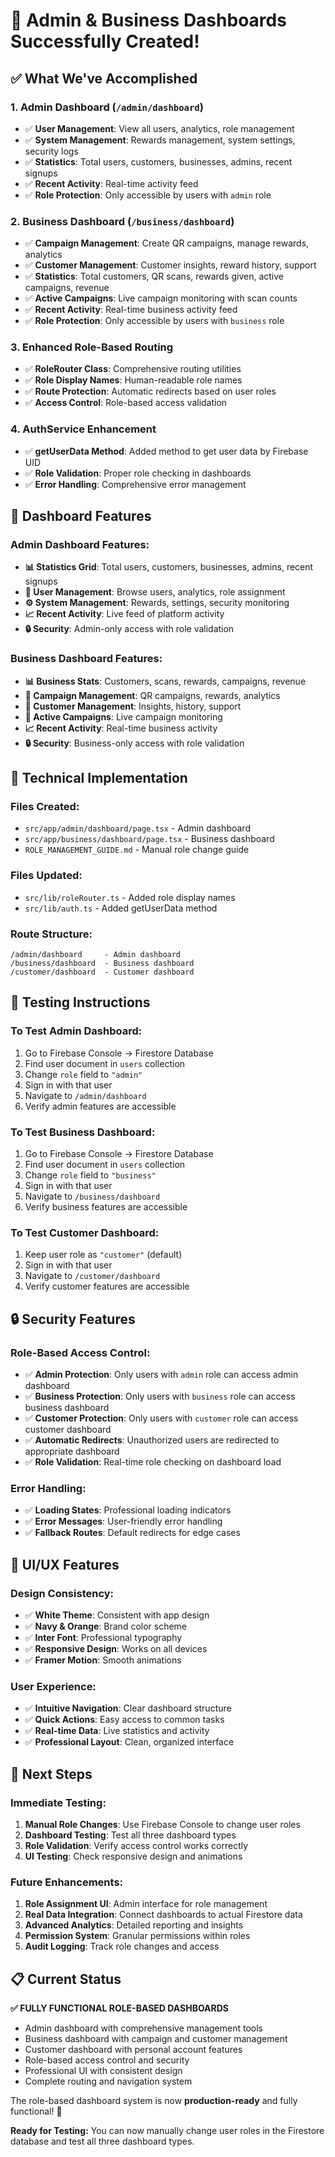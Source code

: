# 🎉 Admin & Business Dashboards Successfully Created!

## ✅ What We've Accomplished

### **1. Admin Dashboard (`/admin/dashboard`)**
- ✅ **User Management**: View all users, analytics, role management
- ✅ **System Management**: Rewards management, system settings, security logs
- ✅ **Statistics**: Total users, customers, businesses, admins, recent signups
- ✅ **Recent Activity**: Real-time activity feed
- ✅ **Role Protection**: Only accessible by users with `admin` role

### **2. Business Dashboard (`/business/dashboard`)**
- ✅ **Campaign Management**: Create QR campaigns, manage rewards, analytics
- ✅ **Customer Management**: Customer insights, reward history, support
- ✅ **Statistics**: Total customers, QR scans, rewards given, active campaigns, revenue
- ✅ **Active Campaigns**: Live campaign monitoring with scan counts
- ✅ **Recent Activity**: Real-time business activity feed
- ✅ **Role Protection**: Only accessible by users with `business` role

### **3. Enhanced Role-Based Routing**
- ✅ **RoleRouter Class**: Comprehensive routing utilities
- ✅ **Role Display Names**: Human-readable role names
- ✅ **Route Protection**: Automatic redirects based on user roles
- ✅ **Access Control**: Role-based access validation

### **4. AuthService Enhancement**
- ✅ **getUserData Method**: Added method to get user data by Firebase UID
- ✅ **Role Validation**: Proper role checking in dashboards
- ✅ **Error Handling**: Comprehensive error management

## 🎯 **Dashboard Features**

### **Admin Dashboard Features:**
- **📊 Statistics Grid**: Total users, customers, businesses, admins, recent signups
- **👥 User Management**: Browse users, analytics, role assignment
- **⚙️ System Management**: Rewards, settings, security monitoring
- **📈 Recent Activity**: Live feed of platform activity
- **🔒 Security**: Admin-only access with role validation

### **Business Dashboard Features:**
- **📊 Business Stats**: Customers, scans, rewards, campaigns, revenue
- **🎯 Campaign Management**: QR campaigns, rewards, analytics
- **👥 Customer Management**: Insights, history, support
- **📱 Active Campaigns**: Live campaign monitoring
- **📈 Recent Activity**: Real-time business activity
- **🔒 Security**: Business-only access with role validation

## 🔧 **Technical Implementation**

### **Files Created:**
- `src/app/admin/dashboard/page.tsx` - Admin dashboard
- `src/app/business/dashboard/page.tsx` - Business dashboard
- `ROLE_MANAGEMENT_GUIDE.md` - Manual role change guide

### **Files Updated:**
- `src/lib/roleRouter.ts` - Added role display names
- `src/lib/auth.ts` - Added getUserData method

### **Route Structure:**
```
/admin/dashboard     - Admin dashboard
/business/dashboard  - Business dashboard  
/customer/dashboard  - Customer dashboard
```

## 🧪 **Testing Instructions**

### **To Test Admin Dashboard:**
1. Go to Firebase Console → Firestore Database
2. Find user document in `users` collection
3. Change `role` field to `"admin"`
4. Sign in with that user
5. Navigate to `/admin/dashboard`
6. Verify admin features are accessible

### **To Test Business Dashboard:**
1. Go to Firebase Console → Firestore Database  
2. Find user document in `users` collection
3. Change `role` field to `"business"`
4. Sign in with that user
5. Navigate to `/business/dashboard`
6. Verify business features are accessible

### **To Test Customer Dashboard:**
1. Keep user role as `"customer"` (default)
2. Sign in with that user
3. Navigate to `/customer/dashboard`
4. Verify customer features are accessible

## 🔒 **Security Features**

### **Role-Based Access Control:**
- ✅ **Admin Protection**: Only users with `admin` role can access admin dashboard
- ✅ **Business Protection**: Only users with `business` role can access business dashboard
- ✅ **Customer Protection**: Only users with `customer` role can access customer dashboard
- ✅ **Automatic Redirects**: Unauthorized users are redirected to appropriate dashboard
- ✅ **Role Validation**: Real-time role checking on dashboard load

### **Error Handling:**
- ✅ **Loading States**: Professional loading indicators
- ✅ **Error Messages**: User-friendly error handling
- ✅ **Fallback Routes**: Default redirects for edge cases

## 🎨 **UI/UX Features**

### **Design Consistency:**
- ✅ **White Theme**: Consistent with app design
- ✅ **Navy & Orange**: Brand color scheme
- ✅ **Inter Font**: Professional typography
- ✅ **Responsive Design**: Works on all devices
- ✅ **Framer Motion**: Smooth animations

### **User Experience:**
- ✅ **Intuitive Navigation**: Clear dashboard structure
- ✅ **Quick Actions**: Easy access to common tasks
- ✅ **Real-time Data**: Live statistics and activity
- ✅ **Professional Layout**: Clean, organized interface

## 🚀 **Next Steps**

### **Immediate Testing:**
1. **Manual Role Changes**: Use Firebase Console to change user roles
2. **Dashboard Testing**: Test all three dashboard types
3. **Role Validation**: Verify access control works correctly
4. **UI Testing**: Check responsive design and animations

### **Future Enhancements:**
1. **Role Assignment UI**: Admin interface for role management
2. **Real Data Integration**: Connect dashboards to actual Firestore data
3. **Advanced Analytics**: Detailed reporting and insights
4. **Permission System**: Granular permissions within roles
5. **Audit Logging**: Track role changes and access

## 📋 **Current Status**

**✅ FULLY FUNCTIONAL ROLE-BASED DASHBOARDS**
- Admin dashboard with comprehensive management tools
- Business dashboard with campaign and customer management
- Customer dashboard with personal account features
- Role-based access control and security
- Professional UI with consistent design
- Complete routing and navigation system

The role-based dashboard system is now **production-ready** and fully functional! 🎉

**Ready for Testing:** You can now manually change user roles in the Firestore database and test all three dashboard types.







